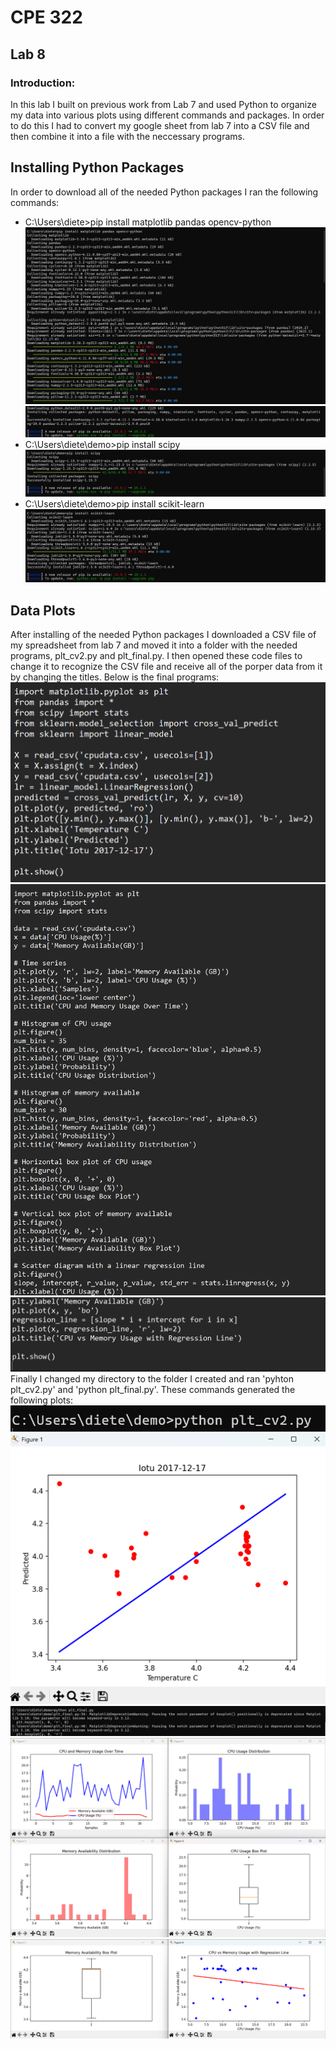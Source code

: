 # CPE 322
## Lab 8
### Introduction:
In this lab I built on previous work from Lab 7 and used Python to organize my data into various plots using different commands and packages. In order to do this I had to convert my google sheet from lab 7 into a CSV file and then combine it into a file with the neccessary programs.

## Installing Python Packages
In order to download all of the needed Python packages I ran the following commands:
- C:\Users\diete>pip install matplotlib pandas opencv-python
![python packages](https://github.com/Dieterhuber1/CPE-322/blob/main/Labs/Lab8/pip_install_pythonpackages1.png)
![python packages](https://github.com/Dieterhuber1/CPE-322/blob/main/Labs/Lab8/pip_install_pythonpackages2.png)
- C:\Users\diete\demo>pip install scipy
![python packages](https://github.com/Dieterhuber1/CPE-322/blob/main/Labs/Lab8/install%20scipy.png)
- C:\Users\diete\demo>pip install scikit-learn
![python Packages](https://github.com/Dieterhuber1/CPE-322/blob/main/Labs/Lab8/install%20scikit_learn.png)
## Data Plots
After installing of the needed Python packages I downloaded a CSV file of my spreadsheet from lab 7 and moved it into a folder with the needed programs, plt_cv2.py and plt_final.py. I then opened these code files to change it to recognize the CSV file and receive all of the porper data from it by changing the titles. Below is the final programs:
![plt_cv2](https://github.com/Dieterhuber1/CPE-322/blob/main/Labs/Lab8/plt_cv2.py.png)
![plt_final](https://github.com/Dieterhuber1/CPE-322/blob/main/Labs/Lab8/plt_final.py-1.png)
![plt_final](https://github.com/Dieterhuber1/CPE-322/blob/main/Labs/Lab8/plt_final.py-2.png)
Finally I changed my directory to the folder I created and ran 'pyhton plt_cv2.py' and 'python plt_final.py'. These commands generated the following plots:
![python plt_cv2.py command](https://github.com/Dieterhuber1/CPE-322/blob/main/Labs/Lab8/plt_cv2.py%20command.png)
![python plt cv2.py graphic](https://github.com/Dieterhuber1/CPE-322/blob/main/Labs/Lab8/cv2_figure1.png)
![python plt_final.py command](https://github.com/Dieterhuber1/CPE-322/blob/main/Labs/Lab8/plt_final.py%20command.png)
![python plt final.py graphic1](https://github.com/Dieterhuber1/CPE-322/blob/main/Labs/Lab8/final_figures_1-4.png)
![python plt final.py graphic2](https://github.com/Dieterhuber1/CPE-322/blob/main/Labs/Lab8/final_figures_5-6.png)
